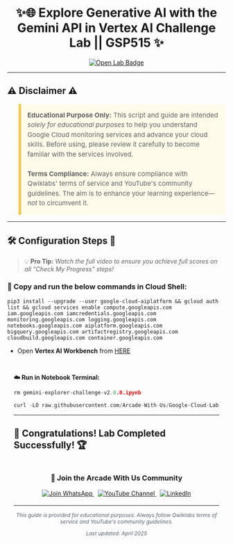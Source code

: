 <h1 align="center">
✨🌐  Explore Generative AI with the Gemini API in Vertex AI Challenge Lab || GSP515  ✨
</h1>

<div align="center">
  <a href="https://www.cloudskillsboost.google/course_templates/959" target="_blank" rel="noopener noreferrer">
    <img src="https://img.shields.io/badge/Open_Lab-Cloud_Skills_Boost-4285F4?style=for-the-badge&logo=google&logoColor=white&labelColor=34A853" alt="Open Lab Badge">
  </a>
</div>

---

## ⚠️ Disclaimer ⚠️

<blockquote style="background-color: #fffbea; border-left: 6px solid #f7c948; padding: 1em; font-size: 15px; line-height: 1.5;">
  <strong>Educational Purpose Only:</strong> This script and guide are intended <em>solely for educational purposes</em> to help you understand Google Cloud monitoring services and advance your cloud skills. Before using, please review it carefully to become familiar with the services involved.
  <br><br>
  <strong>Terms Compliance:</strong> Always ensure compliance with Qwiklabs' terms of service and YouTube's community guidelines. The aim is to enhance your learning experience—<em>not</em> to circumvent it.
</blockquote>

</div>

---

## 🛠️ Configuration Steps 🚀

> 💡 **Pro Tip:** *Watch the full video to ensure you achieve full scores on all "Check My Progress" steps!*

### 🚀 Copy and run the below commands in Cloud Shell:

```
pip3 install --upgrade --user google-cloud-aiplatform && gcloud auth list && gcloud services enable compute.googleapis.com iam.googleapis.com iamcredentials.googleapis.com monitoring.googleapis.com logging.googleapis.com notebooks.googleapis.com aiplatform.googleapis.com bigquery.googleapis.com artifactregistry.googleapis.com cloudbuild.googleapis.com container.googleapis.com
```

* Open **Vertex AI Workbench** from [HERE](https://console.cloud.google.com/vertex-ai/workbench?)

<div style="padding: 15px; margin: 10px 0;">
<p><strong>☁️ Run in Notebook Terminal:</strong></p>

```cpp
rm gemini-explorer-challenge-v2.0.0.ipynb

curl -LO raw.githubusercontent.com/Arcade-With-Us/Google-Cloud-Labs/raw/refs/heads/main/Explore%20Generative%20AI%20with%20the%20Gemini%20API%20in%20Vertex%20AI%20Challenge%20Lab/gemini-explorer-challenge-v2.0.0.ipynb

```

---

## 🎉 **Congratulations! Lab Completed Successfully!** 🏆  

<div align="center" style="padding: 5px;">
  <h3>📱 Join the Arcade With Us Community</h3>
  
  <a href="https://chat.whatsapp.com/KN3NvYNTJvU5xMCVTORJtS">
    <img src="https://img.shields.io/badge/Join_WhatsApp-25D366?style=for-the-badge&logo=whatsapp&logoColor=white" alt="Join WhatsApp">
  </a>
  &nbsp;
  <a href="https://youtube.com/@arcadewithus_we?si=yeEby5M3k40gdX4l">
    <img src="https://img.shields.io/badge/Subscribe-Arcade%20With%20Us-FF0000?style=for-the-badge&logo=youtube&logoColor=white" alt="YouTube Channel">
  </a>
  &nbsp;
  <a href="https://www.linkedin.com/in/tripti-gupta-a28a6832b/">
    <img src="https://img.shields.io/badge/LINKEDIN-Tripti%20Gupta-0077B5?style=for-the-badge&logo=linkedin&logoColor=white" alt="LinkedIn">
</a>


</div>

---

<div align="center">
  <p style="font-size: 12px; color: #586069;">
    <em>This guide is provided for educational purposes. Always follow Qwiklabs terms of service and YouTube's community guidelines.</em>
  </p>
  <p style="font-size: 12px; color: #586069;">
    <em>Last updated: April 2025</em>
  </p>
</div>
